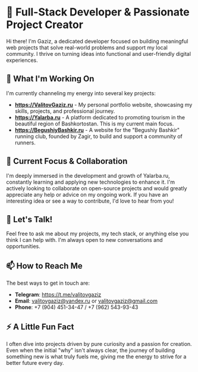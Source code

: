 # 🚀 Full-Stack Developer & Passionate Project Creator

Hi there! I'm Gaziz, a dedicated developer focused on building meaningful web projects that solve real-world problems and support my local community. I thrive on turning ideas into functional and user-friendly digital experiences.

## 🔧 What I'm Working On

I'm currently channeling my energy into several key projects:

- **https://ValitovGaziz.ru** - My personal portfolio website, showcasing my skills, projects, and professional journey.
- **https://Yalarba.ru** - A platform dedicated to promoting tourism in the beautiful region of Bashkortostan. This is my current main focus.
- **https://BegushiyBashkir.ru** - A website for the "Begushiy Bashkir" running club, founded by Zagir, to build and support a community of runners.

## 🌱 Current Focus & Collaboration

I'm deeply immersed in the development and growth of Yalarba.ru, constantly learning and applying new technologies to enhance it. I'm actively looking to collaborate on open-source projects and would greatly appreciate any help or advice on my ongoing work. If you have an interesting idea or see a way to contribute, I'd love to hear from you!

## 💬 Let's Talk!

Feel free to ask me about my projects, my tech stack, or anything else you think I can help with. I'm always open to new conversations and opportunities.

## 📫 How to Reach Me

The best ways to get in touch are:

- **Telegram**: https://t.me/valitovgaziz
- **Email**: valitovgaziz@yandex.ru or valitovgaziz@gmail.com  
- **Phone**: +7 (904) 451-34-47 / +7 (962) 543-93-43

## ⚡ A Little Fun Fact

I often dive into projects driven by pure curiosity and a passion for creation. Even when the initial "why" isn't always clear, the journey of building something new is what truly fuels me, giving me the energy to strive for a better future every day.
